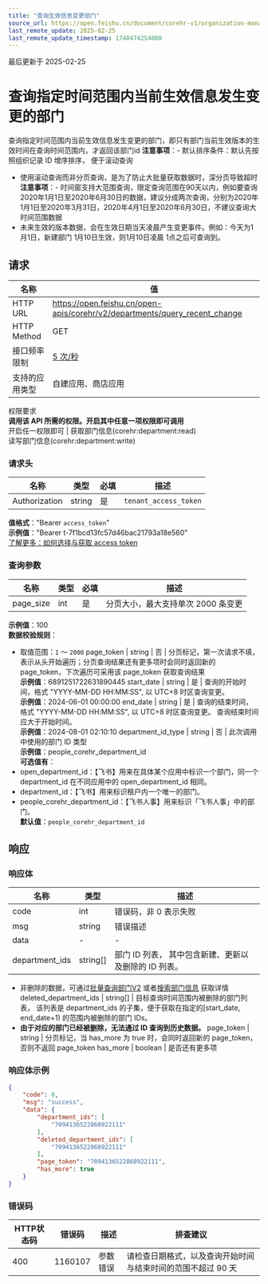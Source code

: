```yaml
---
title: "查询生效信息变更部门"
source_url: https://open.feishu.cn/document/corehr-v1/organization-management/department/query_recent_change
last_remote_update: 2025-02-25
last_remote_update_timestamp: 1740474254000
---
```

最后更新于 2025-02-25

# 查询指定时间范围内当前生效信息发生变更的部门

查询指定时间范围内当前生效信息发生变更的部门，即只有部门当前生效版本的生效时间在查询时间范围内，才返回该部门id
**注意事项**：- 默认排序条件：默认先按照组织记录 ID 增序排序， 便于滚动查询
- 使用滚动查询而非分页查询，是为了防止大批量获取数据时，深分页导致超时
**注意事项**：- 时间窗支持大范围查询，限定查询范围在90天以内，例如要查询2020年1月1日至2020年6月30日的数据，建议分成两次查询，分别为2020年1月1日至2020年3月31日，2020年4月1日至2020年6月30日，不建议查询大时间范围数据 
- 未来生效的版本数据，会在生效日期当天凌晨产生变更事件。例如：今天为1月1日，新建部门 1月10日生效，则1月10日凌晨 1点之后可查询到。

## 请求
名称 | 值
---|---
HTTP URL | https://open.feishu.cn/open-apis/corehr/v2/departments/query_recent_change
HTTP Method | GET
接口频率限制 | [5 次/秒](https://open.feishu.cn/document/ukTMukTMukTM/uUzN04SN3QjL1cDN)
支持的应用类型 | 自建应用、商店应用
权限要求  
            **调用该 API 所需的权限。开启其中任意一项权限即可调用**  
            开启任一权限即可 | 获取部门信息(corehr:department:read)  
            读写部门信息(corehr:department:write)

### 请求头

名称 | 类型 | 必填 | 描述
--- | --- | --- | ---
Authorization | string | 是 | `tenant_access_token`  
**值格式**："Bearer `access_token`"  
**示例值**："Bearer t-7f1bcd13fc57d46bac21793a18e560"  
[了解更多：如何选择与获取 access token](https://open.feishu.cn/document/uAjLw4CM/ugTN1YjL4UTN24CO1UjN/trouble-shooting/how-to-choose-which-type-of-token-to-use)

### 查询参数

名称 | 类型 | 必填 | 描述
--- | --- | --- | ---
page_size | int | 是 | 分页大小，最大支持单次 2000 条变更  
**示例值**：100  
**数据校验规则**：  
- 取值范围：`1` ～ `2000`
page_token | string | 否 | 分页标记，第一次请求不填，表示从头开始遍历；分页查询结果还有更多项时会同时返回新的 page_token，下次遍历可采用该 page_token 获取查询结果  
**示例值**：6891251722631890445
start_date | string | 是 | 查询的开始时间，格式 "YYYY-MM-DD HH:MM:SS",  以 UTC+8 时区查询变更。    
**示例值**：2024-06-01 00:00:00
end_date | string | 是 | 查询的结束时间，格式 "YYYY-MM-DD HH:MM:SS",  以 UTC+8 时区查询变更。  查询结束时间应大于开始时间。  
**示例值**：2024-08-01 02:10:10
department_id_type | string | 否 | 此次调用中使用的部门 ID 类型  
**示例值**：people_corehr_department_id  
**可选值有**：  
- open_department_id：【飞书】用来在具体某个应用中标识一个部门，同一个department_id 在不同应用中的 open_department_id 相同。  
- department_id：【飞书】用来标识租户内一个唯一的部门。  
- people_corehr_department_id：【飞书人事】用来标识「飞书人事」中的部门。  
**默认值**：`people_corehr_department_id`

## 响应

### 响应体

名称 | 类型 | 描述
--- | --- | ---
code | int | 错误码，非 0 表示失败
msg | string | 错误描述
data | \- | \-
department_ids | string\[\] | 部门 ID 列表， 其中包含新建、更新以及删除的 ID 列表。  
- 非删除的数据，可通过[批量查询部门V2](https://open.feishu.cn/document/uAjLw4CM/ukTMukTMukTM/corehr-v2/department/batch_get) 或者[搜索部门信息](https://open.feishu.cn/document/uAjLw4CM/ukTMukTMukTM/corehr-v2/department/search) 获取详情
deleted_department_ids | string\[\] | 目标查询时间范围内被删除的部门列表，  该列表是  department_ids 的子集，便于获取在指定的[start_date, end_date+1) 的范围内被删除的部门 IDs。  
- **由于对应的部门已经被删除，无法通过 ID 查询到历史数据。**
page_token | string | 分页标记，当 has_more 为 true 时，会同时返回新的 page_token，否则不返回 page_token
has_more | boolean | 是否还有更多项

### 响应体示例
```json
{
    "code": 0,
    "msg": "success",
    "data": {
        "department_ids": [
            "7094136522860922111"
        ],
        "deleted_department_ids": [
            "7094136522860922111"
        ],
        "page_token": "7094136522860922111",
        "has_more": true
    }
}
```

### 错误码

HTTP状态码 | 错误码 | 描述 | 排查建议
--- | --- | --- | ---
400 | 1160107 | 参数错误 | 请检查日期格式，以及查询开始时间与结束时间的范围不超过 90 天
